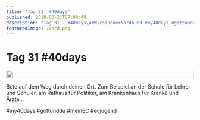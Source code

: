 ```yaml
---
title: "Tag 31  #40days"
published: 2018-03-21T07:00:49
description: "Tag 31 - #40days\n#WirsindderNordbund #my40days #gottunddu #meinEC #ecjugend"
featuredImage: /card.png
---
```


# Tag 31  #40days

<div style="display: grid; grid-template-columns: repeat(1, 1fr); grid-gap: 5px;">
<img src="/old/40DAYS_03-21_OUT-tag-31.jpg" alt width="100%">
</div>

Bete auf dem Weg durch deinen Ort. Zum Beispiel an der Schule für Lehrer und Schüler, am Rathaus für Politiker, am Krankenhaus für Kranke und Ärzte&#8230;

#my40days #gottunddu #meinEC #ecjugend